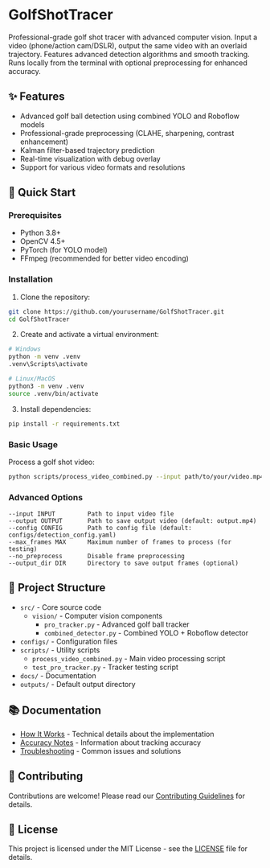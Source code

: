 # GolfShotTracer

Professional-grade golf shot tracer with advanced computer vision. Input a video (phone/action cam/DSLR), output the same video with an overlaid trajectory. Features advanced detection algorithms and smooth tracking. Runs locally from the terminal with optional preprocessing for enhanced accuracy.

## ✨ Features
- Advanced golf ball detection using combined YOLO and Roboflow models
- Professional-grade preprocessing (CLAHE, sharpening, contrast enhancement)
- Kalman filter-based trajectory prediction
- Real-time visualization with debug overlay
- Support for various video formats and resolutions

## 🚀 Quick Start

### Prerequisites
- Python 3.8+
- OpenCV 4.5+
- PyTorch (for YOLO model)
- FFmpeg (recommended for better video encoding)

### Installation
1. Clone the repository:
```bash
git clone https://github.com/yourusername/GolfShotTracer.git
cd GolfShotTracer
```

2. Create and activate a virtual environment:
```bash
# Windows
python -m venv .venv
.venv\Scripts\activate

# Linux/MacOS
python3 -m venv .venv
source .venv/bin/activate
```

3. Install dependencies:
```bash
pip install -r requirements.txt
```

### Basic Usage
Process a golf shot video:
```bash
python scripts/process_video_combined.py --input path/to/your/video.mp4 --output output.mp4
```

### Advanced Options
```
--input INPUT         Path to input video file
--output OUTPUT       Path to save output video (default: output.mp4)
--config CONFIG       Path to config file (default: configs/detection_config.yaml)
--max_frames MAX      Maximum number of frames to process (for testing)
--no_preprocess       Disable frame preprocessing
--output_dir DIR      Directory to save output frames (optional)
```

## 📂 Project Structure
- `src/` - Core source code
  - `vision/` - Computer vision components
    - `pro_tracker.py` - Advanced golf ball tracker
    - `combined_detector.py` - Combined YOLO + Roboflow detector
- `configs/` - Configuration files
- `scripts/` - Utility scripts
  - `process_video_combined.py` - Main video processing script
  - `test_pro_tracker.py` - Tracker testing script
- `docs/` - Documentation
- `outputs/` - Default output directory

## 📚 Documentation
- [How It Works](docs/how-it-works.md) - Technical details about the implementation
- [Accuracy Notes](docs/accuracy.md) - Information about tracking accuracy
- [Troubleshooting](docs/troubleshooting.md) - Common issues and solutions

## 🤝 Contributing
Contributions are welcome! Please read our [Contributing Guidelines](CONTRIBUTING.md) for details.

## 📄 License
This project is licensed under the MIT License - see the [LICENSE](LICENSE) file for details.
